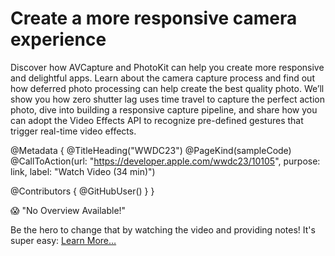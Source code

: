 # Create a more responsive camera experience

Discover how AVCapture and PhotoKit can help you create more responsive and delightful apps. Learn about the camera capture process and find out how deferred photo processing can help create the best quality photo. We’ll show you how zero shutter lag uses time travel to capture the perfect action photo, dive into building a responsive capture pipeline, and share how you can adopt the Video Effects API to recognize pre-defined gestures that trigger real-time video effects.

@Metadata {
   @TitleHeading("WWDC23")
   @PageKind(sampleCode)
   @CallToAction(url: "https://developer.apple.com/wwdc23/10105", purpose: link, label: "Watch Video (34 min)")

   @Contributors {
      @GitHubUser(<replace this with your GitHub handle>)
   }
}

😱 "No Overview Available!"

Be the hero to change that by watching the video and providing notes! It's super easy:
 [Learn More…](https://wwdcnotes.github.io/WWDCNotes/documentation/wwdcnotes/contributing)
